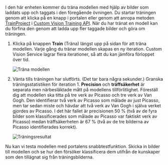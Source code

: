 I den här enheten kommer du träna modellen med hjälp av bilder som laddats upp och taggats i den föregående övningen. Du startar träningen genom att klicka på en knapp i portalen eller genom att anropa metoden [TrainProject](https://southcentralus.dev.cognitive.microsoft.com/docs/services/d9a10a4a5f8549599f1ecafc435119fa/operations/58d5835bc8cb231380095bed) i [Custom Vision Training API](https://southcentralus.dev.cognitive.microsoft.com/docs/services/d9a10a4a5f8549599f1ecafc435119fa/operations/58d5835bc8cb231380095be3). När du har tränat en modell kan du förfina den genom att ladda upp fler taggade bilder och göra om träningen.
 
1. Klicka på knappen **Train** (Träna) längst upp på sidan för att träna modellen. Varje gång du tränar modellen skapas en ny iteration. Custom Vision Service lagrar flera iterationer, så att du kan jämföra förloppet över tid.

    ![Träna modellen](../media-draft/2-portal-click-train.png)

1. Vänta tills träningen har slutförts. (Det tar bara några sekunder.) Granska träningsstatistiken för iteration 1. **Precision** och **träffsäkerhet** är separata men närbesläktade mått på modellens tillförlitlighet. Föreställ dig att modellen ska titta på tre verk av Picasso och tre verk av Van Gogh. Den identifierar två verk av Picasso som målade av just Picasso, men tar sedan miste och hävdar att två verk av Van Gogh i själva verket gjordes av Picasso. I det här fallet är precisionen 50 % (två av de fyra bilder som klassificerades som målade av Picasso var faktiskt verk av Picasso) medan träffsäkerheten är 67 % (två av de tre bilderna av Picasso identifierades korrekt).

    ![Träningsresultat](../media-draft/2-portal-train-complete.png)

Nu kan vi testa modellen med portalens snabbtestfunktion. Skicka in bilder till modellen och se hur den försöker klassificera dem utifrån de kunskaper som den tillägnat sig från träningsbilderna.